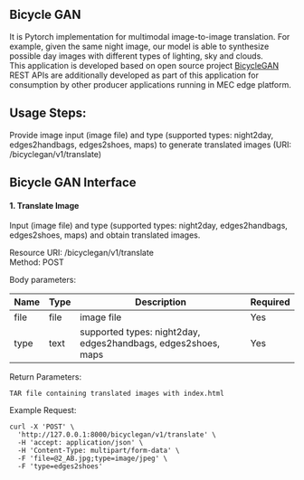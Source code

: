 Bicycle GAN
---------------
It is Pytorch implementation for multimodal image-to-image translation. For example, given the same night image, our model is able to synthesize possible day images with different types of lighting, sky and clouds.<br>
This application is developed based on open source project [BicycleGAN](https://github.com/junyanz/BicycleGAN) <br>
REST APIs are additionally developed as part of this application for consumption by other producer applications running in MEC edge platform.<br>

Usage Steps:
--------------
Provide image input (image file) and type (supported types: night2day, edges2handbags, edges2shoes, maps) to generate translated images (URI: /bicyclegan/v1/translate) <br>

Bicycle GAN Interface 
----------------
<h4>1. Translate Image</h4>
Input (image file) and type (supported types: night2day, edges2handbags, edges2shoes, maps) and obtain translated images. <br>

Resource URI: /bicyclegan/v1/translate<br>
Method: POST<br>

Body parameters:

| Name          | Type                        | Description              | Required      |
| ------------- | --------------------------- | ------------------------ | ------------- |
| file    | file                      | image file   | Yes |
| type    | text                      | supported types: night2day, edges2handbags, edges2shoes, maps | Yes |

Return Parameters:

    TAR file containing translated images with index.html

Example Request:

```
curl -X 'POST' \
  'http://127.0.0.1:8000/bicyclegan/v1/translate' \
  -H 'accept: application/json' \
  -H 'Content-Type: multipart/form-data' \
  -F 'file=@2_AB.jpg;type=image/jpeg' \
  -F 'type=edges2shoes'
```